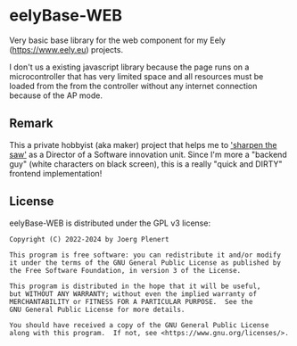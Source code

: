 # eelyBase-WEB

Very basic base library for the web component for my Eely (https://www.eely.eu) projects.

I don't us a existing javascript library because the page runs on a microcontroller that has very limited space and all resources must be loaded from the from the controller without any internet connection because of the AP mode.

## Remark

This a private hobbyist (aka maker) project that helps me to ['sharpen the saw'](https://blog.codinghorror.com/sharpening-the-saw/) as a Director of a Software innovation unit.
Since I'm more a "backend guy" (white characters on black screen), this is a really "quick and DIRTY" frontend implementation!

## License

eelyBase-WEB is distributed under the GPL v3 license:

    Copyright (C) 2022-2024 by Joerg Plenert

    This program is free software: you can redistribute it and/or modify
    it under the terms of the GNU General Public License as published by
    the Free Software Foundation, in version 3 of the License.

    This program is distributed in the hope that it will be useful,
    but WITHOUT ANY WARRANTY; without even the implied warranty of
    MERCHANTABILITY or FITNESS FOR A PARTICULAR PURPOSE.  See the
    GNU General Public License for more details.

    You should have received a copy of the GNU General Public License
    along with this program.  If not, see <https://www.gnu.org/licenses/>.
